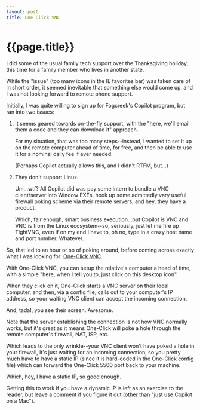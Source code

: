 ```yaml
---
layout: post
title: One Click VNC
---
```


{{page.title}}
==============

I did some of the usual family tech support over the Thanksgiving holiday, this time for a family member who lives in another state.

While the "issue" (too many icons in the IE favorites bar) was taken care of in short order, it seemed inevitable that something else would come up, and I was not looking forward to remote phone support.

Initially, I was quite willing to sign up for Fogcreek's Copilot program, but ran into two issues:

1. It seems geared towards on-the-fly support, with the "here, we'll email them a code and they can download it" approach.

   For my situation, that was too many steps--instead, I wanted to set it up on the remote computer ahead of time, for free, and then be able to use it for a nominal daily fee if ever needed.

   (Perhaps Copilot actually allows this, and I didn't RTFM, but...)

2. They don't support Linux.

   Um...wtf? All Copilot did was pay some intern to bundle a VNC client/server into Window EXEs, hook up some admittedly vary useful firewall poking scheme via their remote servers, and hey, they have a product.

   Which, fair enough, smart business execution...but Copilot *is* VNC and VNC is from the Linux ecosystem--so, seriously, just let me fire up TightVNC, even if on my end I have to, oh no, type in a crazy host name and port number. Whatever.

So, that led to an hour or so of poking around, before coming across exactly what I was looking for: [One-Click VNC](http://www.vncscan.com/vs/oneclickVNC.htm).

With One-Click VNC, you can setup the relative's computer a head of time, with a simple "here, when I tell you to, just click on this desktop icon".

When they click on it, One-Click starts a VNC server on their local computer, and then, via a config file, calls out to your computer's IP address, so your waiting VNC client can accept the incoming connection.

And, tada!, you see their screen. Awesome.

Note that the server establishing the connection is not how VNC normally works, but it's great as it means One-Click will poke a hole through the remote computer's firewall, NAT, ISP, etc.

Which leads to the only wrinkle--your VNC client won't have poked a hole in your firewall, it's just waiting for an incoming connection, so you pretty much have to have a static IP (since it is hard-coded in the One-Click config file) which can forward the One-Click 5500 port back to your machine.

Which, hey, I have a static IP, so good enough.

Getting this to work if you have a dynamic IP is left as an exercise to the reader, but leave a comment if you figure it out (other than "just use Copilot on a Mac").



